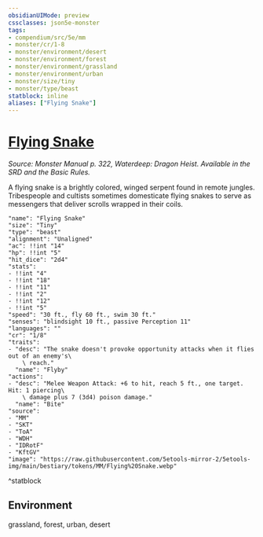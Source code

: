 ```yaml
---
obsidianUIMode: preview
cssclasses: json5e-monster
tags:
- compendium/src/5e/mm
- monster/cr/1-8
- monster/environment/desert
- monster/environment/forest
- monster/environment/grassland
- monster/environment/urban
- monster/size/tiny
- monster/type/beast
statblock: inline
aliases: ["Flying Snake"]
---
```

# [Flying Snake](3-Mechanics\CLI\bestiary\beast/flying-snake.md)
*Source: Monster Manual p. 322, Waterdeep: Dragon Heist. Available in the SRD and the Basic Rules.*  

A flying snake is a brightly colored, winged serpent found in remote jungles. Tribespeople and cultists sometimes domesticate flying snakes to serve as messengers that deliver scrolls wrapped in their coils.

```statblock
"name": "Flying Snake"
"size": "Tiny"
"type": "beast"
"alignment": "Unaligned"
"ac": !!int "14"
"hp": !!int "5"
"hit_dice": "2d4"
"stats":
- !!int "4"
- !!int "18"
- !!int "11"
- !!int "2"
- !!int "12"
- !!int "5"
"speed": "30 ft., fly 60 ft., swim 30 ft."
"senses": "blindsight 10 ft., passive Perception 11"
"languages": ""
"cr": "1/8"
"traits":
- "desc": "The snake doesn't provoke opportunity attacks when it flies out of an enemy's\
    \ reach."
  "name": "Flyby"
"actions":
- "desc": "Melee Weapon Attack: +6 to hit, reach 5 ft., one target. Hit: 1 piercing\
    \ damage plus 7 (3d4) poison damage."
  "name": "Bite"
"source":
- "MM"
- "SKT"
- "ToA"
- "WDH"
- "IDRotF"
- "KftGV"
"image": "https://raw.githubusercontent.com/5etools-mirror-2/5etools-img/main/bestiary/tokens/MM/Flying%20Snake.webp"
```
^statblock

## Environment

grassland, forest, urban, desert